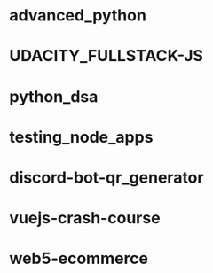 # advanced_python
# UDACITY_FULLSTACK-JS
# python_dsa
# testing_node_apps
# discord-bot-qr_generator
# vuejs-crash-course
# web5-ecommerce
